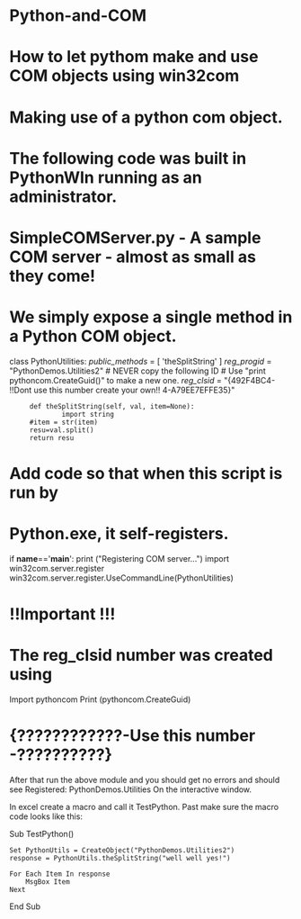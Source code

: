# Python-and-COM
# How to let pythom make and use COM objects using win32com

# Making use of a python com object.

# The following code was built in PythonWIn running as an administrator.


# SimpleCOMServer.py - A sample COM server - almost as small as they come!
# 
# We simply expose a single method in a Python COM object.

class PythonUtilities:
    	_public_methods_ = [ 'theSplitString' ]
    	_reg_progid_ = "PythonDemos.Utilities2"
    	# NEVER copy the following ID 
    	# Use "print pythoncom.CreateGuid()" to make a new one.
    	_reg_clsid_ = "{492F4BC4- !!Dont use this number create your own!! 4-A79EE7EFFE35}"
    
  	     def theSplitString(self, val, item=None):
        	     import string
   	     #item = str(item)
   	     resu=val.split()
   	     return resu

# Add code so that when this script is run by
# Python.exe, it self-registers.
if __name__=='__main__':
    	print ("Registering COM server...")
  	  import win32com.server.register
   	 win32com.server.register.UseCommandLine(PythonUtilities)




# !!Important !!! 
# The __reg_clsid__ number was created using

Import pythoncom
Print (pythoncom.CreateGuid)

# {????????????-Use this number -??????????}

After that run the above module and you should get no errors and should see 
Registered: PythonDemos.Utilities
On the interactive window.



In excel create a macro and call it TestPython.
Past make sure the macro code looks like this:

Sub TestPython()

    Set PythonUtils = CreateObject("PythonDemos.Utilities2")
    response = PythonUtils.theSplitString("well well yes!")
    
    For Each Item In response
        MsgBox Item
    Next

End Sub

